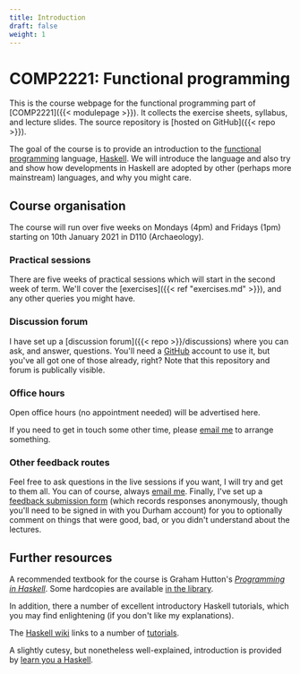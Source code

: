 ```yaml
---
title: Introduction
draft: false
weight: 1
---
```


# COMP2221: Functional programming

This is the course webpage for the functional programming part of
[COMP2221]({{< modulepage >}}). It collects the exercise sheets,
syllabus, and lecture slides. The source repository is [hosted on
GitHub]({{< repo >}}).

The goal of the course is to provide an introduction to the [functional
programming](https://en.wikipedia.org/wiki/Functional_programming)
language, [Haskell](https://www.haskell.org). We will introduce the
language and also try and show how developments in Haskell are adopted
by other (perhaps more mainstream) languages, and why you might care.

## Course organisation

The course will run over five weeks on Mondays (4pm) and Fridays (1pm)
starting on 10th January 2021 in D110 (Archaeology).

### Practical sessions

There are five weeks of practical sessions which will start in the
second week of term. We'll cover the [exercises]({{< ref
"exercises.md" >}}), and any other queries you might have.

### Discussion forum

I have set up a [discussion forum]({{< repo >}}/discussions) where you
can ask, and answer, questions. You'll need a
[GitHub](https://github.com) account to use it, but you've all got one
of those already, right? Note that this repository and forum is
publically visible.

### Office hours

Open office hours (no appointment needed) will be advertised here.

If you need to get in touch some other time, please [email
me](mailto:lawrence.mitchell@durham.ac.uk) to arrange something.

### Other feedback routes

Feel free to ask questions in the live sessions if you want, I will
try and get to them all. You can of course, always [email
me](mailto:lawrence.mitchell@durham.ac.uk). Finally, I've set up a
[feedback submission
form](https://forms.office.com/Pages/ResponsePage.aspx?id=i9hQcmhLKUW-RNWaLYpvlH6j_ORl2wpMpbvCR6TejgNUNU5HMkk0TDFGQTNKMTRTVTJFRlNCSjQwNi4u)
(which records responses anonymously, though you'll need to be signed
in with you Durham account) for you to optionally comment on things
that were good, bad, or you didn't understand about the lectures.

## Further resources

A recommended textbook for the course is Graham Hutton's [_Programming
in Haskell_](http://www.cs.nott.ac.uk/~pszgmh/pih.html). Some
hardcopies are available [in the
library](https://library.dur.ac.uk/record=b2094512~S1).

In addition, there a number of excellent introductory Haskell
tutorials, which you may find enlightening (if you don't like my
explanations).

The [Haskell wiki](https://wiki.haskell.org/) links to a number of
[tutorials](https://wiki.haskell.org/Learning_Haskell#Online_tutorials).

A slightly cutesy, but nonetheless well-explained, introduction is
provided by [learn you a Haskell](http://learnyouahaskell.com).
